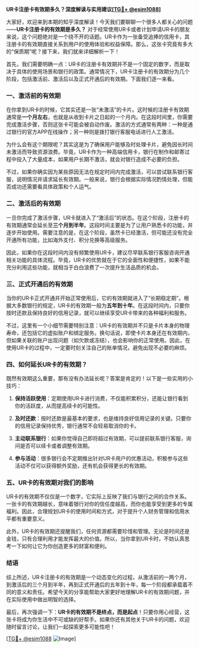 **UR卡注册卡有效期多久？深度解读与实用建议[[TG💪+ @esim1088](https://t.me/s/esim1088)]**

大家好，欢迎来到本期的知乎深度解读！今天我们要聊聊一个很多人都关心的问题——**UR卡注册卡的有效期是多久？** 对于经常使用UR卡或者计划申请UR卡的朋友来说，这个问题绝对是一个绕不开的话题。UR卡作为一张备受追捧的信用卡，其注册卡的有效期直接关系到用户的使用体验和权益保障。那么，这张卡究竟有多大的“保质期”呢？接下来，我们就来详细解析一下！

首先，我们需要明确一点：UR卡的注册卡有效期并不是一个固定的数字，而是取决于具体的使用场景和银行的政策。通常情况下，UR卡注册卡的有效期分为几个阶段，包括激活前、激活后以及正式开通后的有效期。下面我们逐一来看。

### **一、激活前的有效期**
在你拿到UR卡的时候，它其实还是一张“未激活”的卡片。这时候的注册卡有效期通常是**一个月左右**，也就是从收到卡片之日起的一个月内。在这段时间里，你需要完成激活步骤，否则这张卡可能会被自动作废。激活的方式通常有两种：一种是通过银行的官方APP在线操作；另一种则是拨打银行客服电话进行人工激活。

为什么会有这个期限呢？其实这是为了确保用户能够及时处理卡片，避免因长时间未激活而导致资源浪费。毕竟，UR卡作为一种高端信用卡，银行在制作和邮寄过程中投入了大量成本，如果用户长期不激活，就会对银行造成不必要的负担。

不过，如果你确实因为某些原因无法在规定时间内完成激活，可以尝试联系银行客服，说明情况并请求延长有效期。一般来说，银行会根据实际情况酌情处理，但能否成功还需要看具体政策和个人运气。

### **二、激活后的有效期**
一旦你完成了激活步骤，UR卡就进入了“激活后”的状态。在这个阶段，注册卡的有效期通常会延长至**三个月到半年**。这段时间主要是为了让用户熟悉卡的功能，并逐步开始使用。需要注意的是，在这个阶段，虽然卡已经激活，但可能还没有完全开通所有功能，比如海外支付、积分兑换等高级服务。

因此，如果你在这段时间内没有频繁使用UR卡，建议尽早联系银行客服咨询开通相关功能的具体流程。毕竟，UR卡的优势就在于它的全面性和便捷性，如果不能充分利用这些功能，就相当于白白浪费了一次提升生活品质的机会。

### **三、正式开通后的有效期**
当你的UR卡正式开通并开始正常使用后，它的有效期就进入了“长期稳定期”。根据大多数银行的规定，UR卡的有效期一般为**五年到十年**。在这段时间内，只要你按时还款且保持良好的信用记录，就可以继续享受UR卡带来的各种福利和服务。

不过，这里有一个小细节需要特别注意：UR卡的有效期并不只是卡片本身的物理寿命，还包括它的虚拟账户和绑定服务。换句话说，即使卡片本身还在有效期内，但如果关联的账户出现问题（如欠款或冻结），也会影响你的正常使用。因此，在使用UR卡的过程中，一定要时刻关注自己的账单情况，避免出现不必要的麻烦。

### **四、如何延长UR卡的有效期？**
既然有效期这么重要，那有没有办法延长呢？答案是肯定的！以下是一些实用的小技巧：

1. **保持活跃使用**：定期使用UR卡进行消费，不仅能积累积分，还能让银行看到你的活跃度，从而提高续卡的可能性。
   
2. **及时还款**：按时还款是最基本的要求，也是维持良好信用记录的关键。只要你的信用记录保持优秀，银行通常不会轻易取消你的卡。

3. **主动联系银行**：如果你觉得自己即将超过有效期，可以提前联系银行客服，询问是否可以续卡或者调整有效期。

4. **参与活动**：很多银行会不定期推出针对UR卡用户的优惠活动，积极参与这些活动不仅可以获得额外奖励，还有机会获得更长的有效期。

### **五、UR卡的有效期对我们的影响**
UR卡的有效期不仅仅是一个数字，它实际上反映了我们与银行之间的合作关系。一张卡的有效期越长，意味着银行对你的信任度越高，而你也能享受到更多的专属福利。因此，合理规划UR卡的使用时间和方式，对于提升个人财务管理和信用水平都有重要意义。

此外，UR卡的有效期还提醒我们，任何资源都需要珍惜和管理。无论是时间还是金钱，只有合理利用才能发挥最大的价值。所以，当你拿到UR卡时，不妨认真思考一下如何让它为你创造更多的财富和便利。

### **结语**
综上所述，UR卡注册卡的有效期是一个动态变化的过程，从激活前的一两个月，到激活后的三个月到半年，再到正式开通后的五年到十年，每一个阶段都承载着不同的意义和责任。希望今天的分享能帮助大家更好地理解UR卡的有效期问题，并在实际使用中做出明智的选择。

最后，再次强调一下：**UR卡的有效期不是终点，而是起点**！只要你用心经营，这张卡将成为你生活中不可或缺的好帮手。如果你还有其他关于UR卡的问题，欢迎随时留言讨论，让我们一起探索更多可能性吧！

[[TG💪+ @esim1088](https://t.me/s/esim1088) ![Image](https://i.postimg.cc/4NQfJmqS/Snipaste-2025-05-13-00-14-12.png)]